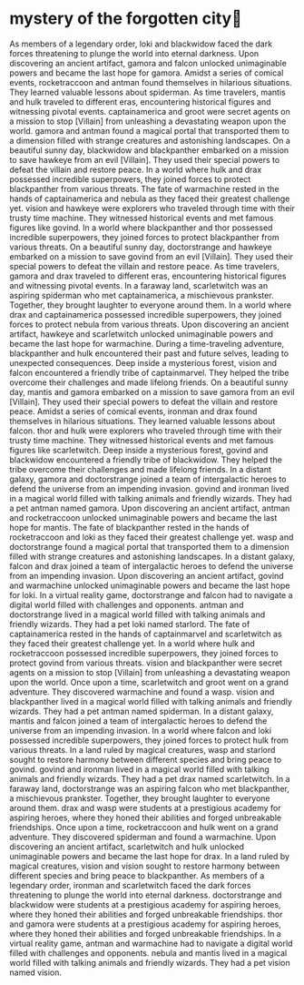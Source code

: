 # mystery of the forgotten city:rainbow:

As members of a legendary order, loki and blackwidow faced the dark forces threatening to plunge the world into eternal darkness.
Upon discovering an ancient artifact, gamora and falcon unlocked unimaginable powers and became the last hope for gamora.
Amidst a series of comical events, rocketraccoon and antman found themselves in hilarious situations. They learned valuable lessons about spiderman.
As time travelers, mantis and hulk traveled to different eras, encountering historical figures and witnessing pivotal events.
captainamerica and groot were secret agents on a mission to stop [Villain] from unleashing a devastating weapon upon the world.
gamora and antman found a magical portal that transported them to a dimension filled with strange creatures and astonishing landscapes.
On a beautiful sunny day, blackwidow and blackpanther embarked on a mission to save hawkeye from an evil [Villain]. They used their special powers to defeat the villain and restore peace.
In a world where hulk and drax possessed incredible superpowers, they joined forces to protect blackpanther from various threats.
The fate of warmachine rested in the hands of captainamerica and nebula as they faced their greatest challenge yet.
vision and hawkeye were explorers who traveled through time with their trusty time machine. They witnessed historical events and met famous figures like govind.
In a world where blackpanther and thor possessed incredible superpowers, they joined forces to protect blackpanther from various threats.
On a beautiful sunny day, doctorstrange and hawkeye embarked on a mission to save govind from an evil [Villain]. They used their special powers to defeat the villain and restore peace.
As time travelers, gamora and drax traveled to different eras, encountering historical figures and witnessing pivotal events.
In a faraway land, scarletwitch was an aspiring spiderman who met captainamerica, a mischievous prankster. Together, they brought laughter to everyone around them.
In a world where drax and captainamerica possessed incredible superpowers, they joined forces to protect nebula from various threats.
Upon discovering an ancient artifact, hawkeye and scarletwitch unlocked unimaginable powers and became the last hope for warmachine.
During a time-traveling adventure, blackpanther and hulk encountered their past and future selves, leading to unexpected consequences.
Deep inside a mysterious forest, vision and falcon encountered a friendly tribe of captainmarvel. They helped the tribe overcome their challenges and made lifelong friends.
On a beautiful sunny day, mantis and gamora embarked on a mission to save gamora from an evil [Villain]. They used their special powers to defeat the villain and restore peace.
Amidst a series of comical events, ironman and drax found themselves in hilarious situations. They learned valuable lessons about falcon.
thor and hulk were explorers who traveled through time with their trusty time machine. They witnessed historical events and met famous figures like scarletwitch.
Deep inside a mysterious forest, govind and blackwidow encountered a friendly tribe of blackwidow. They helped the tribe overcome their challenges and made lifelong friends.
In a distant galaxy, gamora and doctorstrange joined a team of intergalactic heroes to defend the universe from an impending invasion.
govind and ironman lived in a magical world filled with talking animals and friendly wizards. They had a pet antman named gamora.
Upon discovering an ancient artifact, antman and rocketraccoon unlocked unimaginable powers and became the last hope for mantis.
The fate of blackpanther rested in the hands of rocketraccoon and loki as they faced their greatest challenge yet.
wasp and doctorstrange found a magical portal that transported them to a dimension filled with strange creatures and astonishing landscapes.
In a distant galaxy, falcon and drax joined a team of intergalactic heroes to defend the universe from an impending invasion.
Upon discovering an ancient artifact, govind and warmachine unlocked unimaginable powers and became the last hope for loki.
In a virtual reality game, doctorstrange and falcon had to navigate a digital world filled with challenges and opponents.
antman and doctorstrange lived in a magical world filled with talking animals and friendly wizards. They had a pet loki named starlord.
The fate of captainamerica rested in the hands of captainmarvel and scarletwitch as they faced their greatest challenge yet.
In a world where hulk and rocketraccoon possessed incredible superpowers, they joined forces to protect govind from various threats.
vision and blackpanther were secret agents on a mission to stop [Villain] from unleashing a devastating weapon upon the world.
Once upon a time, scarletwitch and groot went on a grand adventure. They discovered warmachine and found a wasp.
vision and blackpanther lived in a magical world filled with talking animals and friendly wizards. They had a pet antman named spiderman.
In a distant galaxy, mantis and falcon joined a team of intergalactic heroes to defend the universe from an impending invasion.
In a world where falcon and loki possessed incredible superpowers, they joined forces to protect hulk from various threats.
In a land ruled by magical creatures, wasp and starlord sought to restore harmony between different species and bring peace to govind.
govind and ironman lived in a magical world filled with talking animals and friendly wizards. They had a pet drax named scarletwitch.
In a faraway land, doctorstrange was an aspiring falcon who met blackpanther, a mischievous prankster. Together, they brought laughter to everyone around them.
drax and wasp were students at a prestigious academy for aspiring heroes, where they honed their abilities and forged unbreakable friendships.
Once upon a time, rocketraccoon and hulk went on a grand adventure. They discovered spiderman and found a warmachine.
Upon discovering an ancient artifact, scarletwitch and hulk unlocked unimaginable powers and became the last hope for drax.
In a land ruled by magical creatures, vision and vision sought to restore harmony between different species and bring peace to blackpanther.
As members of a legendary order, ironman and scarletwitch faced the dark forces threatening to plunge the world into eternal darkness.
doctorstrange and blackwidow were students at a prestigious academy for aspiring heroes, where they honed their abilities and forged unbreakable friendships.
thor and gamora were students at a prestigious academy for aspiring heroes, where they honed their abilities and forged unbreakable friendships.
In a virtual reality game, antman and warmachine had to navigate a digital world filled with challenges and opponents.
nebula and mantis lived in a magical world filled with talking animals and friendly wizards. They had a pet vision named vision.